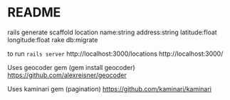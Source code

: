 # README

rails generate scaffold location name:string address:string latitude:float longitude:float
rake db:migrate

to run `rails server`
http://localhost:3000/locations
http://localhost:3000/

Uses geocoder gem (gem install geocoder)
https://github.com/alexreisner/geocoder

Uses kaminari gem (pagination)
https://github.com/kaminari/kaminari
